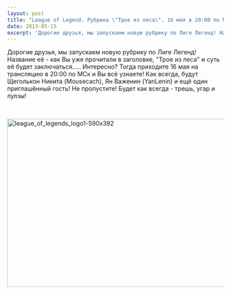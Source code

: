 ```yaml
---
layout: post
title: "League of Legend. Рубрика \"Трое из леса\". 16 мая в 20:00 по МСк."
date: 2013-05-15
excerpt: 'Дорогие друзья, мы запускаем новую рубрику по Лиге Легенд! Название её - как Вы уже прочитали в заголовке, "Трое из леса" и суть её будет заключаться.....'
---
```


Дорогие друзья, мы запускаем новую рубрику по Лиге Легенд! Название её - как Вы уже прочитали в заголовке, "Трое из леса" и суть её будет заключаться..... Интересно? Тогда приходите 16 мая на трансляцию в 20:00 по МСк и Вы всё узнаете! Как всегда, будут Щеголькон Никита (Mousecach), Ян Важенин (YanLenin) и ещё один приглашённый гость! Не пропустите! Будет как всегда - трешь, угар и лулзы!

&nbsp;

<a href="http://gamersoul.ru/wp-content/uploads/2013/02/league_of_legends_logo1-590x392.jpg"><img class="size-full wp-image-1380 aligncenter" alt="league_of_legends_logo1-590x392" src="http://gamersoul.ru/wp-content/uploads/2013/02/league_of_legends_logo1-590x392.jpg" width="590" height="392" /></a>